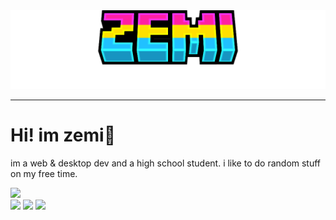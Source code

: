 <div align="center">
  <img src="https://raw.githubusercontent.com/Ucaninek/Ucaninek/main/assets/minecraft_title.png" />
</div>

<hr />

# Hi! im zemi👋

im a web & desktop dev and a high school student. i like to do random stuff on my free time. 

[![](https://skillicons.dev/icons?i=html,css,js,vue,vite,vscode,arduino,cs,discord,bots,dotnet,firebase,github,jquery,nodejs,py,tailwind)](https://skillicons.dev)
<br>
![](https://github-readme-streak-stats.herokuapp.com/?user=Ucaninek&theme=light&hide_border=false) ![](https://github-readme-stats.vercel.app/api/top-langs/?username=Ucaninek&theme=light&hide_border=false&include_all_commits=true&count_private=true&layout=compact)
[![](https://visitcount.itsvg.in/api?id=Ucaninek&label=Profile%20Views&color=0&icon=7&pretty=true)](https://visitcount.itsvg.in)

